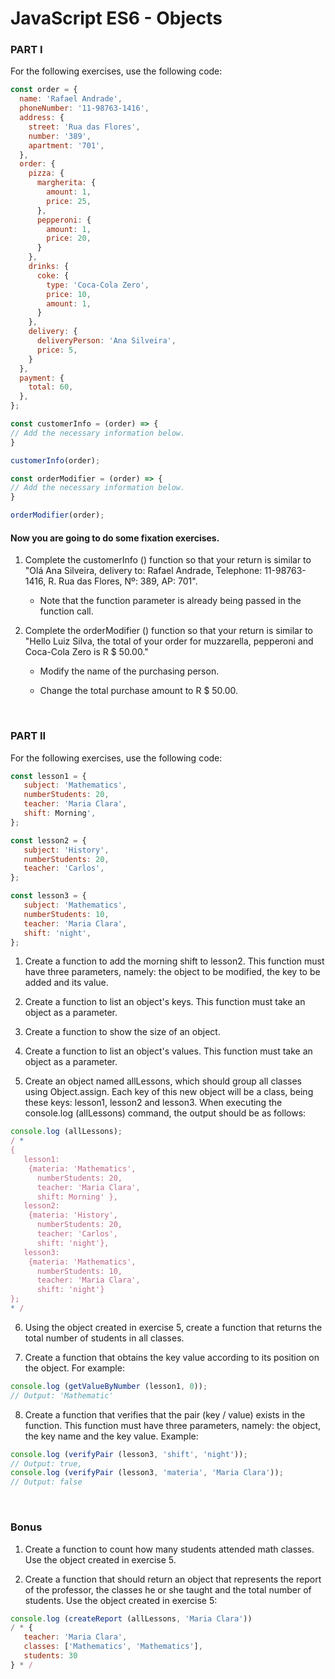 # JavaScript ES6 - Objects

### PART I

For the following exercises, use the following code:
```js
const order = {
  name: 'Rafael Andrade',
  phoneNumber: '11-98763-1416',
  address: {
    street: 'Rua das Flores',
    number: '389',
    apartment: '701',
  },
  order: {
    pizza: {
      margherita: {
        amount: 1,
        price: 25,
      },
      pepperoni: {
        amount: 1,
        price: 20,
      }
    },
    drinks: {
      coke: {
        type: 'Coca-Cola Zero',
        price: 10,
        amount: 1,
      }
    },
    delivery: {
      deliveryPerson: 'Ana Silveira',
      price: 5,
    }
  },
  payment: {
    total: 60,
  },
};

const customerInfo = (order) => {
// Add the necessary information below.
}

customerInfo(order);

const orderModifier = (order) => {
// Add the necessary information below.
}

orderModifier(order);
```

#### Now you are going to do some fixation exercises.

1. Complete the customerInfo () function so that your return is similar to "Olá Ana Silveira, delivery to: Rafael Andrade, Telephone: 11-98763-1416, R. Rua das Flores, Nº: 389, AP: 701".

    * Note that the function parameter is already being passed in the function call.

2. Complete the orderModifier () function so that your return is similar to "Hello Luiz Silva, the total of your order for muzzarella, pepperoni and Coca-Cola Zero is R $ 50.00."

    * Modify the name of the purchasing person.

    * Change the total purchase amount to R $ 50.00.

<br>

### PART II

For the following exercises, use the following code:
```js
const lesson1 = {
   subject: 'Mathematics',
   numberStudents: 20,
   teacher: 'Maria Clara',
   shift: Morning',
};

const lesson2 = {
   subject: 'History',
   numberStudents: 20,
   teacher: 'Carlos',
};

const lesson3 = {
   subject: 'Mathematics',
   numberStudents: 10,
   teacher: 'Maria Clara',
   shift: 'night',
};
```

1. Create a function to add the morning shift to lesson2. This function must have three parameters, namely: the object to be modified, the key to be added and its value.

2. Create a function to list an object's keys. This function must take an object as a parameter.

3. Create a function to show the size of an object.

4. Create a function to list an object's values. This function must take an object as a parameter.

5. Create an object named allLessons, which should group all classes using Object.assign. Each key of this new object will be a class, being these keys: lesson1, lesson2 and lesson3. When executing the console.log (allLessons) command, the output should be as follows:
```js
console.log (allLessons);
/ *
{
   lesson1:
    {materia: 'Mathematics',
      numberStudents: 20,
      teacher: 'Maria Clara',
      shift: Morning' },
   lesson2:
    {materia: 'History',
      numberStudents: 20,
      teacher: 'Carlos',
      shift: 'night'},
   lesson3:
    {materia: 'Mathematics',
      numberStudents: 10,
      teacher: 'Maria Clara',
      shift: 'night'}
};
* /
```

6. Using the object created in exercise 5, create a function that returns the total number of students in all classes.

7. Create a function that obtains the key value according to its position on the object. For example:

```js
console.log (getValueByNumber (lesson1, 0));
// Output: 'Mathematic'
```

8. Create a function that verifies that the pair (key / value) exists in the function. This function must have three parameters, namely: the object, the key name and the key value. Example:
```js
console.log (verifyPair (lesson3, 'shift', 'night'));
// Output: true,
console.log (verifyPair (lesson3, 'materia', 'Maria Clara'));
// Output: false
```

<br>

### Bonus

1. Create a function to count how many students attended math classes. Use the object created in exercise 5.

2. Create a function that should return an object that represents the report of the professor, the classes he or she taught and the total number of students. Use the object created in exercise 5:
```js
console.log (createReport (allLessons, 'Maria Clara'))
/ * {
   teacher: 'Maria Clara',
   classes: ['Mathematics', 'Mathematics'],
   students: 30
} * /
```